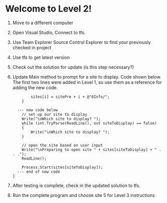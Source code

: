 # Welcome to Level 2!
1.	Move to a different computer
2.	Open Visual Studio, Connect to tfs.
3.	Use Team Explorer Source Control Explorer to find your previously checked in project
4.	Use tfs to get latest version
5.	Check out the solution for update (is this step necessary?)
6.	Update Main method to prompt for a site to display. Code shown below. The first two lines 
    were added in Level 1, so use them as a reference for adding the new code.

                sites[i] = sitePre + i + @"0Info/";
            }

          --- new code below
            // set up our site to display
            Write("\nWhich site to display? ");
            while (int.TryParse(ReadLine(), out siteToDisplay) == false)
            {
                Write("\nWhich site to display? ");
            }

            // open the site based on user input
            Write("\nPreparing to open site " + sites[siteToDisplay] + " . . .");
            ReadLine();

            Process.Start(sites[siteToDisplay]);
          --- end of new code
        }

7.	After testing is complete, check in the updated solution to tfs.
8.	Run the complete program and choose site 5 for Level 3 instructions
